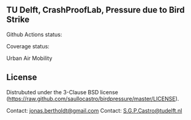 TU Delft, CrashProofLab, Pressure due to Bird Strike
---

Github Actions status:


Coverage status:



Urban Air Mobility


License
-------
Distrubuted under the 3-Clause BSD license
(https://raw.github.com/saullocastro/birdpressure/master/LICENSE).

Contact: jonas.bertholdt@gmail.com
Contact: S.G.P.Castro@tudelft.nl

